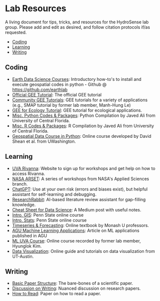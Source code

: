 # Lab Resources
A living document for tips, tricks, and resources for the HydroSense lab group. Please add and edit as desired, and follow citation protocols if/as requested.

* [Coding](#Coding)
* [Learning](#Learning)
* [Writing](#Writing)

## Coding
- [Earth Data Science Courses](https://www.earthdatascience.org/): Introductory how-to's to install and execute geospatial codes in python - Github @ https://github.com/earthlab
- [Official GEE Tutorial](https://developers.google.com/earth-engine/guides): The official GEE tutorial
- [Community GEE Tutorials](https://developers.google.com/earth-engine/tutorials/community/smap-soil-moisture): GEE tutorials for a variety of applications (e.g., SMAP tutorial by former lab member, Manh-Hung Le)
- [GEE for Ecology Tutorial](https://ecology.colostate.edu/google-earth-engine/): GEE tutorial for ecological applications.
- [Misc. Python Codes & Packages](https://github.com/javedali99/python-resources-for-earth-sciences): Python Compilation by Javed Ali from University of Central Florida.
- [Misc. R Codes & Packages](https://github.com/javedali99/r-resources-for-data-science): R Compilation by Javed Ali from University of Central Florida.
- [Geospatial Data Course in Python](https://github.com/UW-GDA/gda_course_2021): Online course developed by David Shean et al. from UWashington.

## Learning
- [UVA Rivanna](https://www.rc.virginia.edu/userinfo/rivanna/overview/): Website to sign up for workshops and get help on how to access Rivanna.
- [NASA ARSET](https://appliedsciences.nasa.gov/what-we-do/capacity-building/arset): A series of workshops from NASA's Applied Sciences branch.
- [ChatGPT](https://chat.openai.com/): Use at your own risk (errors and biases exist), but helpful assistant for self-learning and debugging.
- [ResearchRabbit](https://www.researchrabbit.ai/): AI-based literature review assistant for gap-filling knowledge.
- [Cheat Sheet for Data Science](https://medium.com/geekculture/18-ultimate-cheatsheets-for-data-scientists-ml-engineers-and-analysts-3c26000a7f38): A Medium post with useful notes.
- [Intro. GIS](https://www.e-education.psu.edu/natureofgeoinfo/c1.html): Penn State online course
- [Intro. Stats](https://online.stat.psu.edu/stat501/): Penn State online course
- [Timeseries & Forecasting](https://otexts.com/fpp2/): Online textbook by Monash U professors.
- [AGU Machine Learning Applications](https://eos.org/opinions/ten-ways-to-apply-machine-learning-in-earth-and-space-sciences?mkt_tok=OTg3LUlHVC01NzIAAAF-KbIKlw1u9FwIdFKWHLBn8frUaRcCUhWSKVc6OILO2KPdlHIzZcggiz_oifEKgy6RqMal2YgJzEoHXrZ_EGKdmDMtFx-TpkVj-e6ci2w): Article on ML applications published in AGU
- [ML UVA Course](https://www.youtube.com/watch?v=04_hEsTFeUg): Online course recorded by former lab member, Hyunglok Kim.
- [Data Visualization](https://sciviscolor.org/): Online guide and tutorials on data visualization from UT-Austin.

## Writing
- [Basic Paper Structure](http://www.columbia.edu/cu/biology/ug/research/paper.html): The bare-bones of a scientific paper.
- [Discussion on Writing](https://www.science.org/content/article/how-write-research-paper): Nuanced discussion on research papers.
- [How to Read](https://web.stanford.edu/class/ee384m/Handouts/HowtoReadPaper.pdf): Paper on how to read a paper.


